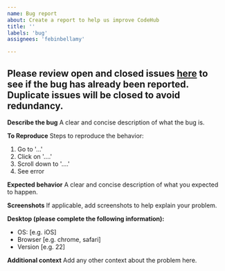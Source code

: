 ```yaml
---
name: Bug report
about: Create a report to help us improve CodeHub
title: ''
labels: 'bug'
assignees: 'febinbellamy'

---
```


## Please review open and closed issues [here](https://github.com/febinbellamy/CodeHub/labels/bug) to see if the bug has already been reported. Duplicate issues will be closed to avoid redundancy.

**Describe the bug**
A clear and concise description of what the bug is.

**To Reproduce** 
Steps to reproduce the behavior:
1. Go to '...'
2. Click on '....'
3. Scroll down to '....'
4. See error

**Expected behavior**
A clear and concise description of what you expected to happen.

**Screenshots**
If applicable, add screenshots to help explain your problem.

**Desktop (please complete the following information):**
 - OS: [e.g. iOS]
 - Browser [e.g. chrome, safari]
 - Version [e.g. 22]

**Additional context**
Add any other context about the problem here.
